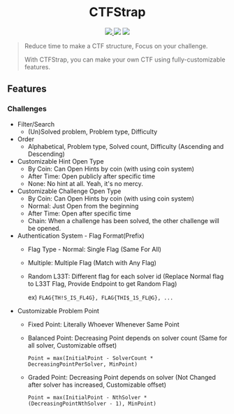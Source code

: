 <h1 align="center">CTFStrap</h1>

<p align="center">
	<a href="https://github.com/feross/standard">
		<img src="https://img.shields.io/badge/code%20style-standard-brightgreen.svg?style=flat"/>
	</a>
	<img src="https://img.shields.io/badge/contributions-welcome-orange.svg"/>
	<a href="https://opensource.org/licenses/MIT">
		<img src="https://img.shields.io/badge/license-MIT-blue.svg"/>
	</a>
</p>

> Reduce time to make a CTF structure, Focus on your challenge.
>
> With CTFStrap, you can make your own CTF using fully-customizable features.

## Features

### Challenges

* Filter/Search
  * (Un)Solved problem, Problem type, Difficulty
* Order
  * Alphabetical, Problem type, Solved count, Difficulty (Ascending and Descending)
* Customizable Hint Open Type
  * By Coin: Can Open Hints by coin (with using coin system)
  * After Time: Open publicly after specific time
  * None: No hint at all. Yeah, it's no mercy.
* Customizable Challenge Open Type
  * By Coin: Can Open Hints by coin (with using coin system)
  * Normal: Just Open from the beginning
  * After Time: Open after specific time
  * Chain: When a challenge has been solved, the other challenge will be opened.
* Authentication System - Flag Format(Prefix)
  * Flag Type - Normal: Single Flag (Same For All)
  * Multiple: Multiple Flag (Match with Any Flag)
  * Random L33T: Different flag for each solver id (Replace Normal flag to L33T Flag, Provide Endpoint to get Random Flag)

    ex) `FLAG{TH!S_IS_FL4G}, FLAG{THI$_1S_FL@G}, ...`
* Customizable Problem Point
  * Fixed Point: Literally Whoever Whenever Same Point
  * Balanced Point: Decreasing Point depends on solver count (Same for all solver, Customizable offset)

    ```text
    Point = max(InitialPoint - SolverCount * DecreasingPointPerSolver, MinPoint)
    ```

  * Graded Point: Decreasing Point depends on solver (Not Changed after solver has increased, Customizable offset)

    ```text
    Point = max(InitialPoint - NthSolver * (DecreasingPointNthSolver - 1), MinPoint)
    ```
